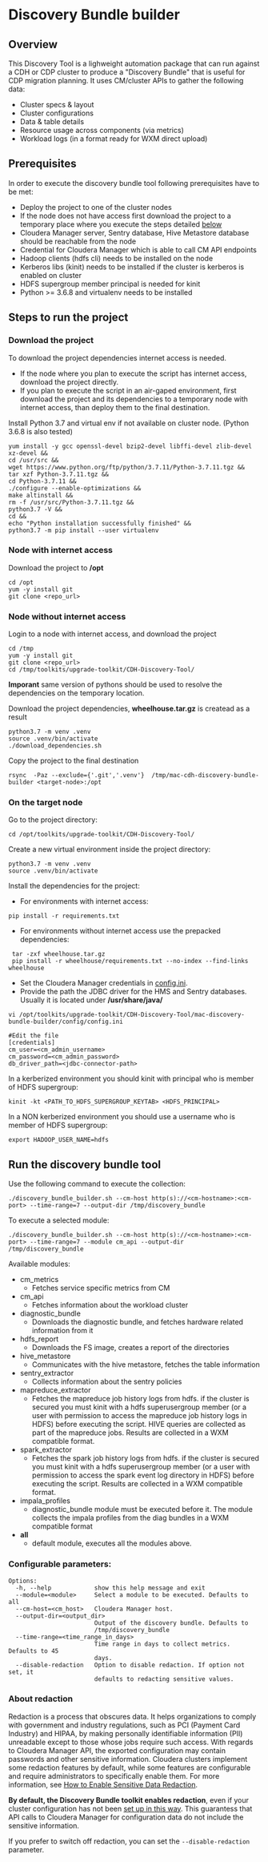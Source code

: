 # Discovery Bundle builder

## Overview

This Discovery Tool is a lighweight automation package that can run against a CDH or CDP cluster to produce a "Discovery Bundle" that is useful for CDP migration planning. It uses CM/cluster APIs to gather the following data:
 - Cluster specs & layout
 - Cluster configurations 
 - Data & table details 
 - Resource usage across components (via metrics)
 - Workload logs (in a format ready for WXM direct upload)
 
## Prerequisites
In order to execute the discovery bundle tool following prerequisites have to be met:
- Deploy the project to one of the cluster nodes
- If the node does not have access first download the project to a temporary place where you execute the steps detailed [below]()
- Cloudera Manager server, Sentry database, Hive Metastore database should be reachable from the node
- Credential for Cloudera Manager which is able to call CM API endpoints
- Hadoop clients (hdfs cli) needs to be installed on the node
- Kerberos libs (kinit) needs to be installed if the cluster is kerberos is enabled on cluster
- HDFS supergroup member principal is needed for kinit
- Python >= 3.6.8 and virtualenv needs to be installed

## Steps to run the project

### Download the project
To download the project dependencies internet access is needed. 
- If the node where you plan to execute the script has internet access, download the project directly. 
- If you plan to execute the script in an air-gaped environment, first download the project and its dependencies to a temporary node with internet access, than deploy them to the final destination.

Install Python 3.7 and virtual env if not available on cluster node. (Python 3.6.8 is also tested)
```shell
yum install -y gcc openssl-devel bzip2-devel libffi-devel zlib-devel xz-devel && 
cd /usr/src && 
wget https://www.python.org/ftp/python/3.7.11/Python-3.7.11.tgz && 
tar xzf Python-3.7.11.tgz && 
cd Python-3.7.11 && 
./configure --enable-optimizations && 
make altinstall && 
rm -f /usr/src/Python-3.7.11.tgz && 
python3.7 -V &&
cd &&
echo "Python installation successfully finished" &&
python3.7 -m pip install --user virtualenv
```

### Node with internet access

Download the project to **/opt**
```shell
cd /opt
yum -y install git
git clone <repo_url>
```

### Node without internet access

Login to a node with internet access, and download the project
```shell
cd /tmp
yum -y install git
git clone <repo_url>
cd /tmp/toolkits/upgrade-toolkit/CDH-Discovery-Tool/
```

**Imporant** same version of pythons should be used to resolve the dependencies on the temporary location.

Download the project dependencies, **wheelhouse.tar.gz** is createad as a result
```shell
python3.7 -m venv .venv
source .venv/bin/activate
./download_dependencies.sh
```

Copy the project to the final destination
```shell
rsync  -Paz --exclude={'.git','.venv'}  /tmp/mac-cdh-discovery-bundle-builder <target-node>:/opt
```

### On the target node

Go to the project directory:
```shell
cd /opt/toolkits/upgrade-toolkit/CDH-Discovery-Tool/
```

Create a new virtual environment inside the project directory:
````shell
python3.7 -m venv .venv
source .venv/bin/activate
````

Install the dependencies for the project:
- For environments with internet access:
```shell
pip install -r requirements.txt
```

- For environments without internet access use the prepacked dependencies:
```shell
 tar -zxf wheelhouse.tar.gz
 pip install -r wheelhouse/requirements.txt --no-index --find-links wheelhouse
```

- Set the Cloudera Manager credentials in [config.ini](./mac-discovery-bundle-builder/config/config.ini). 
- Provide the path the JDBC driver for the HMS and Sentry databases. Usually it is located under **/usr/share/java/**
```shell
vi /opt/toolkits/upgrade-toolkit/CDH-Discovery-Tool/mac-discovery-bundle-builder/config/config.ini

#Edit the file
[credentials]
cm_user=<cm_admin_username>
cm_password=<cm_admin_password>
db_driver_path=<jdbc-connector-path>
```

In a kerberized environment you should kinit with principal who is member of HDFS supergroup:
```shell
kinit -kt <PATH_TO_HDFS_SUPERGROUP_KEYTAB> <HDFS_PRINCIPAL>
```

In a NON kerberized environment you should use a username who is member of HDFS supergroup:
```shell
export HADOOP_USER_NAME=hdfs
```

## Run the discovery bundle tool

Use the following command to execute the collection:

```shell
./discovery_bundle_builder.sh --cm-host http(s)://<cm-hostname>:<cm-port> --time-range=7 --output-dir /tmp/discovery_bundle
```

To execute a selected module:
```shell
./discovery_bundle_builder.sh --cm-host http(s)://<cm-hostname>:<cm-port> --time-range=7 --module cm_api --output-dir /tmp/discovery_bundle
```

Available modules:
- cm_metrics
  - Fetches service specific metrics from CM
- cm_api
  - Fetches information about the workload cluster
- diagnostic_bundle
  - Downloads the diagnostic bundle, and fetches hardware related information from it
- hdfs_report
  - Downloads the FS image, creates a report of the directories
- hive_metastore
  - Communicates with the hive metastore, fetches the table information
- sentry_extractor
  - Collects information about the sentry policies
- mapreduce_extractor
  - Fetches the mapreduce job history logs from hdfs. if the cluster is secured you must kinit with a hdfs superusergroup member (or a user with permission to access the mapreduce job history logs in HDFS) before executing the script. HIVE queries are collected as part of the mapreduce jobs. Results are collected in a WXM compatible format.
- spark_extractor
  - Fetches the spark job history logs from hdfs. if the cluster is secured you must kinit with a hdfs superusergroup member (or a user with permission to access the spark event log directory in HDFS) before executing the script. Results are collected in a WXM compatible format.
- impala_profiles
  - diagnostic_bundle module must be executed before it. The module collects the impala profiles from the diag bundles in a WXM compatible format
- **all**
  - default module, executes all the modules above.


### Configurable parameters:
```shell
Options:
  -h, --help            show this help message and exit
  --module=<module>     Select a module to be executed. Defaults to all
  --cm-host=<cm_host>   Cloudera Manager host.
  --output-dir=<output_dir>
                        Output of the discovery bundle. Defaults to
                        /tmp/discovery_bundle
  --time-range=<time_range_in_days>
                        Time range in days to collect metrics. Defaults to 45
                        days.
  --disable-redaction   Option to disable redaction. If option not set, it
                        defaults to redacting sensitive values.
```

### About redaction
Redaction is a process that obscures data. It helps organizations to comply with government and industry regulations, such as PCI (Payment Card Industry) and HIPAA, by making personally identifiable information (PII) unreadable except to those whose jobs require such access. With regards to Cloudera Manager API, the exported configuration may contain passwords and other sensitive information.  Cloudera clusters implement some redaction features by default, while some features are configurable and require administrators to specifically enable them. For more information, see [How to Enable Sensitive Data Redaction](https://docs.cloudera.com/documentation/enterprise/latest/topics/sg_redaction.html).

**By default, the Discovery Bundle toolkit enables redaction**, even if your cluster configuration has not been [set up in this way](https://docs.cloudera.com/documentation/enterprise/latest/topics/cm_intro_api.html#concept_dnn_cr5_mr__section_ogy_zrd_gw). This guarantess that API calls to Cloudera Manager for configuration data do not include the sensitive information.

If you prefer to switch off redaction, you can set the `--disable-redaction` parameter.
